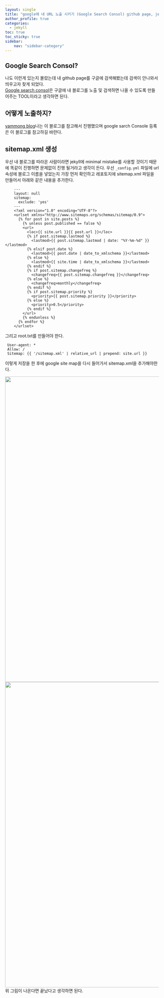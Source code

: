 ```yaml
---
layout: single
title: "google에 내 URL 노출 시키기 (Google Search Consol) github page, jekyll"
author_profile: true
categories:
  - jekyll
toc: true
toc_sticky: true
sidebar:
    nav: "sidebar-category"
---
```


## Google Search Consol?
나도 이런게 있는지 몰랐는데 내 github page를 구글에 검색해봤는데 검색이 안나와서 띄우고자 찾게 되었다.  
[Google search consol](https://search.google.com/search-console/about)은 구글에 내 블로그를 노출 및 검색하면 나올 수 있도록 만들어주는 TOOL이라고 생각하면 된다.

## 어떻게 노출하지?
[yammong blog](https://yammong.github.io/blog/Githubio%EA%B5%AC%EA%B8%80%EA%B2%80%EC%83%89%EB%85%B8%EC%B6%9C%EC%8B%9C%ED%82%A4%EA%B8%B0)나는 이 블로그를 참고해서 진행했으며 google sarch Console 등록은 이 블로그를 참고하길 바란다.

## sitemap.xml 생성
우선 내 블로그를 따라온 사람이라면 jekyll에 minimal mistake를 사용할 것이기 때문에 똑같이 진행하면 문제없이 진행 될거라고 생각이 든다.
우선 `_config.yml` 파일에 url 속성에 블로그 이름을 넣었는지 가장 먼저 확인하고 레포토지에 sitemap.xml 파일을 만들어서 아래와 같은 내용을 추가한다.
```
    ---
    layout: null
    sitemap:
      exclude: 'yes'
    ---
    <?xml version="1.0" encoding="UTF-8"?>
    <urlset xmlns="http://www.sitemaps.org/schemas/sitemap/0.9">
      {% for post in site.posts %}
        {% unless post.published == false %}
        <url>
          <loc>{{ site.url }}{{ post.url }}</loc>
          {% if post.sitemap.lastmod %}
            <lastmod>{{ post.sitemap.lastmod | date: "%Y-%m-%d" }}</lastmod>
          {% elsif post.date %}
            <lastmod>{{ post.date | date_to_xmlschema }}</lastmod>
          {% else %}
            <lastmod>{{ site.time | date_to_xmlschema }}</lastmod>
          {% endif %}
          {% if post.sitemap.changefreq %}
            <changefreq>{{ post.sitemap.changefreq }}</changefreq>
          {% else %}
            <changefreq>monthly</changefreq>
          {% endif %}
          {% if post.sitemap.priority %}
            <priority>{{ post.sitemap.priority }}</priority>
          {% else %}
            <priority>0.5</priority>
          {% endif %}
        </url>
        {% endunless %}
      {% endfor %}
    </urlset>
```
그리고 root.txt를 만들어야 한다.
```
 User-agent: *
 Allow: /
 Sitemap: {{ '/sitemap.xml' | relative_url | prepend: site.url }}
```
이렇게 저장을 한 후에 google site map을 다시 들어가서 sitemap.xml을 추가해야한다.


<img src="../post_images/사이트맵_추가.png" width="1000px"  title="table1" alt=""/>  
<img src="../post_images/제출된_사이트맵.png" width="1000px"  title="table1" alt=""/>  
위 그림이 나온다면 끝났다고 생각하면 된다.